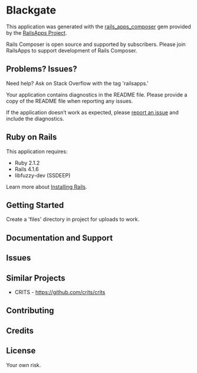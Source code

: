 Blackgate
================

This application was generated with the [rails_apps_composer](https://github.com/RailsApps/rails_apps_composer) gem
provided by the [RailsApps Project](http://railsapps.github.io/).

Rails Composer is open source and supported by subscribers. Please join RailsApps to support development of Rails Composer.

Problems? Issues?
-----------

Need help? Ask on Stack Overflow with the tag 'railsapps.'

Your application contains diagnostics in the README file. Please provide a copy of the README file when reporting any issues.

If the application doesn’t work as expected, please [report an issue](https://github.com/RailsApps/rails_apps_composer/issues)
and include the diagnostics.

Ruby on Rails
-------------

This application requires:

- Ruby 2.1.2
- Rails 4.1.6
- libfuzzy-dev (SSDEEP)

Learn more about [Installing Rails](http://railsapps.github.io/installing-rails.html).

Getting Started
---------------
Create a 'files' directory in project for uploads to work.

Documentation and Support
-------------------------

Issues
-------------

Similar Projects
----------------

* CRITS - https://github.com/crits/crits

Contributing
------------

Credits
-------

License
-------
Your own risk.
